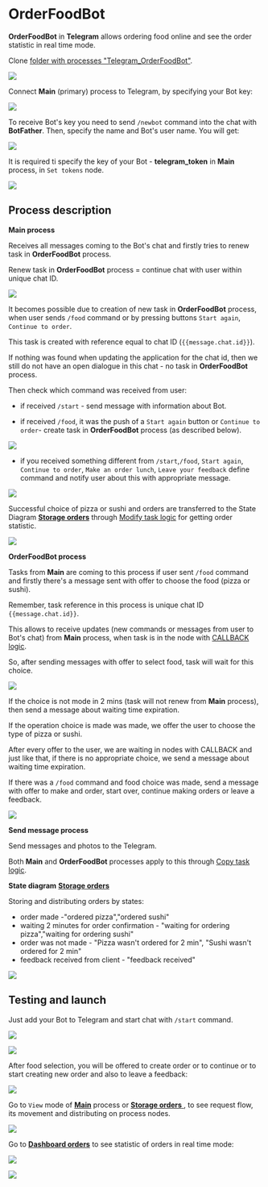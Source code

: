 # OrderFoodBot

**OrderFoodBot** in **Telegram** allows ordering food online and see the order statistic in real time mode.

Clone [folder with processes "Telegram_OrderFoodBot"](https://admin.corezoid.com/folder/conv/5837).

![](../img/telegram/clone.jpg)

Connect **Main** (primary) process to Telegram, by specifying your Bot key:

![](../img/telegram/webhook.gif)

To receive Bot's key you need to send `/newbot` command into the chat with **BotFather**. Then, specify the name and Bot's user name. You will get:

![](../img/telegramGoogle/token.jpg)

It is required ti specify the key of your Bot - **telegram_token** in **Main** process, in `Set tokens` node.

![](../img/telegram/set_token.jpg)

## Process description

**Main process**

Receives all messages coming to the Bot's chat and firstly tries to renew task in **OrderFoodBot** process.

Renew task in **OrderFoodBot** process = continue chat with user within unique chat ID.

![](../img/telegram/modify.jpg)

It becomes possible due to creation of new task in **OrderFoodBot** process, when user sends `/food` command or by pressing buttons `Start again`, `Continue to order`.

This task is created with reference equal to chat ID (`{{message.chat.id}}`).

If nothing was found when updating the application for the chat id, then we still do not have an open dialogue in this chat - no task in **OrderFoodBot** process.

Then check which command was received from user:

* if received `/start` - send message with information about Bot.

* if received `/food`, it was the push of a `Start again` button or `Continue to order`- create task in **OrderFoodBot** process (as described below).

![](../img/telegram/copytask.jpg)

* if you received something different from `/start`,`/food`, `Start again`, `Continue to order`, `Make an order lunch`, `Leave your feedback` define command and notify user about this with appropriate message.

![](../img/telegram/othercom.jpg)

Successful choice of pizza or sushi and orders are transferred to the State Diagram [**Storage orders**](https://admin.corezoid.com/editor/127302/213150) through [Modify task logic](https://doc.corezoid.com/en/interface/nodes/logika_modify_task.html) for getting order statistic.

![](../img/telegram/modify_storage.jpg)

**OrderFoodBot process**

Tasks from **Main** are coming to this process if user sent `/food` command and firstly there's a message sent with offer to choose the food (pizza or sushi).

Remember, task reference in this process is unique chat ID `{{message.chat.id}}`.

This allows to receive updates (new commands or messages from user to Bot's chat) from **Main** process, when task is in the node with [CALLBACK logic](https://doc.corezoid.com/en/interface/nodes/callback.html).

So, after sending messages with offer to select food, task will wait for this choice.

![](../img/telegram/callback.jpg)

If the choice is not mode in 2 mins (task will not renew from **Main** process), then send a message about waiting time expiration.

If the operation choice is made was made, we offer the user to choose the type of pizza or sushi.

After every offer to the user, we are waiting in nodes with CALLBACK and just like that, if there is no appropriate choice, we send a message about waiting time expiration.

If there was a `/food` command and food choice was made, send a message with offer to make and order, start over, continue making orders or leave a feedback.

![](../img/telegram/mess_read.jpg)

**Send message process**

Send messages and photos to the Telegram.

Both **Main** and **OrderFoodBot** processes apply to this through [Copy task logic](https://doc.corezoid.com/en/interface/nodes/copy.html).

**State diagram** [**Storage orders**](https://admin.corezoid.com/editor/127302/213150)

Storing and distributing orders by states:

* order made -"ordered pizza","ordered sushi"
* waiting 2 minutes for order confirmation - "waiting for ordering pizza","waiting for ordering sushi"
* order was not made - "Pizza wasn't ordered for 2 min", "Sushi wasn't ordered for 2 min"
* feedback received from client - "feedback received"

![](../img/telegram/storage.jpg)

## Testing and launch

Just add your Bot to Telegram and start chat with `/start` command.

![](../img/telegram/scr.jpg)

![](../img/telegram/scr1.jpg)

After food selection, you will be offered to create order or to continue or to start creating new order and also to leave a feedback:

![](../img/telegram/scr2.jpg)

Go to `View` mode of [**Main**](https://admin.corezoid.com/editor/127302/213149) process or [**Storage orders** ](https://admin.corezoid.com/editor/127302/213150), to see request flow, its movement and distributing on process nodes.

![](../img/telegram/view.jpg)

Go to [**Dashboard orders**](https://www.corezoid.com/admin/view_dash/79533/127302) to see statistic of orders in real time mode:

![](../img/telegram/dashboard.jpg)

![](../img/telegram/dashboard_pie.jpg)
